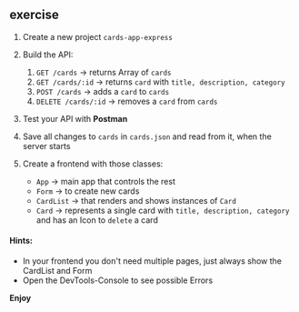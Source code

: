 ## exercise

1. Create a new project `cards-app-express`

2. Build the API:

   1. `GET /cards` &rarr; returns Array of `cards`
   2. `GET /cards/:id` &rarr; returns `card` with `title, description, category`
   3. `POST /cards` &rarr; adds a `card` to `cards`
   4. `DELETE /cards/:id` &rarr; removes a `card` from `cards`

3. Test your API with **Postman**

4. Save all changes to `cards` in `cards.json` and read from it, when the server starts

5. Create a frontend with those classes:
   - `App` &rarr; main app that controls the rest
   - `Form` &rarr; to create new cards
   - `CardList` &rarr; that renders and shows instances of `Card`
   - `Card` &rarr; represents a single card with `title, description, category`
     and has an Icon to `delete` a card

#### Hints:

- In your frontend you don't need multiple pages, just always show the CardList and Form
- Open the DevTools-Console to see possible Errors

**Enjoy**
